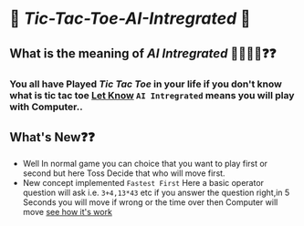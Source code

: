 
# 🤩 **_Tic-Tac-Toe-AI-Intregrated_** 🤩
## What is the meaning of _AI Intregrated_ 🙋‍♀️🙋‍♂️❓❓
### You all have Played _Tic Tac Toe_ in your life if you don't know what is tic tac toe [Let Know](https://en.wikipedia.org/wiki/Tic-tac-toe) `AI Intregrated` means you will play with Computer..
## What's New❓❓
* Well In normal game you can choice that you want to play first or second but here Toss Decide that who will move first.
* New concept implemented `Fastest First` Here a basic operator question will ask i.e. `3+4,13*43` etc if you answer the question right,in 5 Seconds you will move if wrong or the time over then Computer will move [see how it's work](https://youtu.be/ru3f1rn2mf8)

